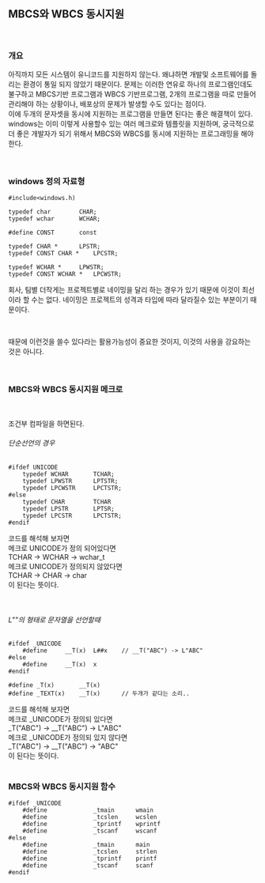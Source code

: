 ## MBCS와 WBCS 동시지원

<br>

### 개요
아직까지 모든 시스템이 유니코드를 지원하지 않는다. 왜냐하면 개발및 소프트웨어를 돌리는 환경이 통일 되지 않았기 때문이다.
문제는 이러한 연유로 하나의 프로그램인데도 불구하고 MBCS기반 프로그램과 WBCS 기반프로그램, 
2개의 프로그램을 따로 만들어 관리해야 하는 상황이나, 배포상의 문제가 발생할 수도 있다는 점이다.<br>
이에 두개의 문자셋을 동시에 지원하는 프로그램을 만들면 된다는 좋은 해결책이 있다.
windows는 이미 이렇게 사용할수 있는 여러 메크로와 템플릿을 지원하며,
궁극적으로 더 좋은 개발자가 되기 위해서 MBCS와 WBCS를 동시에 지원하는 프로그래밍을 해야한다.

<br>

### windows 정의 자료형
	#include<windows.h)

	typedef	char		CHAR;
	typedef	wchar		WCHAR;

	#define CONST		const

	typedef	CHAR *		LPSTR;
	typedef	CONST CHAR *	LPCSTR;
	
	typedef	WCHAR *		LPWSTR;
	typedef	CONST WCHAR *	LPCWSTR;
회사, 팀별 더작게는 프로젝트별로 네이밍을 달리 하는 경우가 있기 때문에 이것이 최선이라 할 수는 없다.
네이밍은 프로젝트의 성격과 타입에 따라 달라질수 있는 부분이기 때문이다.

<br>

때문에 이런것을 쓸수 있다라는 활용가능성이 중요한 것이지, 이것의 사용을 강요하는 것은 아니다.

<br>

### MBCS와 WBCS 동시지원 메크로
<br>

조건부 컴파일을 하면된다.

###### 단순선언의 경우
	#ifdef UNICODE
		typedef	WCHAR		TCHAR;
		typedef	LPWSTR		LPTSTR;
		typedef LPCWSTR		LPCTSTR;
	#else
		typedef CHAR		TCHAR
		typedef	LPSTR		LPTSR;
		typedef LPCSTR		LPCTSTR;
	#endif

코드를 해석해 보자면<br>
메크로 UNICODE가 정의 되어있다면<br>
TCHAR -> WCHAR -> wchar_t<br>
메크로 UNICODE가 정의되지 않았다면<br>
TCHAR -> CHAR -> char<br>
이 된다는 뜻이다.<br>

<br>

###### L""의 형태로 문자열을 선언할때

	#ifdef _UNICODE
		#define		__T(x)	L##x	// __T("ABC") -> L"ABC"
	#else
		#define		__T(x)	x
	#endif
		
	#define _T(x)		__T(x)
	#define _TEXT(x)	__T(x)		// 두개가 같다는 소리..

코드를 해석해 보자면<br>
메크로 _UNICODE가 정의되 있다면<br>
_T("ABC") -> __T("ABC") -> L"ABC"<br>
메크로 _UNICODE가 정의되 있지 않다면<br>
_T("ABC") -> __T("ABC") -> "ABC"<br>
이 된다는 뜻이다.<br>
<br>

### MBCS와 WBCS 동시지원 함수

	#ifdef _UNICODE
		#define				_tmain		wmain
		#define				_tcslen		wcslen
		#define				_tprintf	wprintf
		#define				_tscanf		wscanf
	#else
		#define				_tmain		main
		#define				_tcslen		strlen
		#define				_tprintf	printf
		#define				_tscanf		scanf
	#endif
